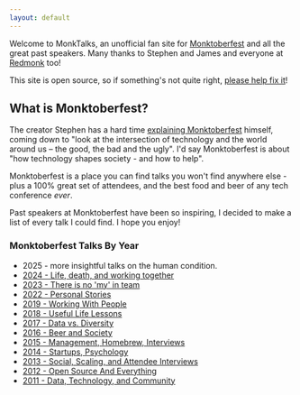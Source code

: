 ```yaml
---
layout: default
---
```


Welcome to MonkTalks, an unofficial fan site for [Monktoberfest](https://monktoberfest.com/faq/) and all the great past speakers. Many thanks to Stephen and James and everyone at [Redmonk](https://redmonk.com/team/) too!

This site is open source, so if something's not quite right, [please help fix it](https://github.com/ShaneCurcuru/monktalks)!

## What is Monktoberfest?

The creator Stephen has a hard time [explaining Monktoberfest](https://redmonk.com/sogrady/2019/10/10/the-2019-monktoberfest/) himself, coming down to "look at the intersection of technology and the world around us – the good, the bad and the ugly".  I'd say Monktoberfest is about "how technology shapes society - and how to help".

Monktoberfest is a place you can find talks you won't find anywhere else - plus a 100% great set of attendees, and the best food and beer of any tech conference *ever*.

Past speakers at Monktoberfest have been so inspiring, I decided to make a list of every talk I could find.  I hope you enjoy!

### Monktoberfest Talks By Year

- 2025 - more insightful talks on the human condition. 
- <a href="monktoberfest/2023">2024 - Life, death, and working together</a>
- <a href="monktoberfest/2023">2023 - There is no 'my' in team</a>
- <a href="monktoberfest/2022">2022 - Personal Stories</a>
- <a href="monktoberfest/2019">2019 - Working With People</a>
- <a href="monktoberfest/2018">2018 - Useful Life Lessons</a>
- <a href="monktoberfest/2017">2017 - Data vs. Diversity</a>
- <a href="monktoberfest/2016">2016 - Beer and Society</a>
- <a href="monktoberfest/2015">2015 - Management, Homebrew, Interviews</a>
- <a href="monktoberfest/2014">2014 - Startups, Psychology</a>
- <a href="monktoberfest/2013">2013 - Social, Scaling, and Attendee Interviews</a>
- <a href="monktoberfest/2012">2012 - Open Source And Everything</a>
- <a href="monktoberfest/2011">2011 - Data, Technology, and Community</a>